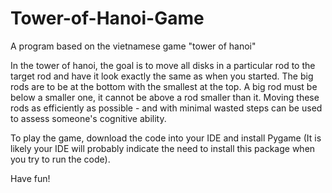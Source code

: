 # Tower-of-Hanoi-Game
A program based on the vietnamese game "tower of hanoi"

In the tower of hanoi, the goal is to move all disks in a particular rod to the target rod and have it look exactly the same as when you started. The big rods are to be at the bottom with the smallest at the top. A big rod must be below a smaller one, it cannot be above a rod smaller than it. Moving these rods as efficiently as possible - and with minimal wasted steps can be used to assess someone's cognitive ability. 

To play the game, download the code into your IDE and install Pygame (It is likely your IDE will probably indicate the need to install this package when you try to run the code). 

Have fun!

